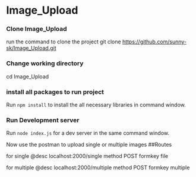 # Image_Upload

### Clone Image_Upload
 run the command to clone the  project
 git clone https://github.com/sunny-sk/Image_Upload.git

### Change working directory
 cd Image_Upload

### install all packages to run project 
Run  `npm install` to install the all necessary libraries in command window.

### Run Development server
Run `node index.js` for a dev server in the same command window. 


Now use the postman to upload single or multiple images
##Routes

for single
@desc    localhost:2000/single
method    POST
formkey  file

for multiple
@desc    localhost:2000/multiple
method   POST
formkey  multiple



